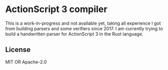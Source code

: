# ActionScript 3 compiler

This is a work-in-progress and not available yet, taking all experience I got from building parsers and some verifiers since 2017. I am currently trying to build a handwritten parser for ActionScript 3 in the Rust language.

## License

MIT OR Apache-2.0